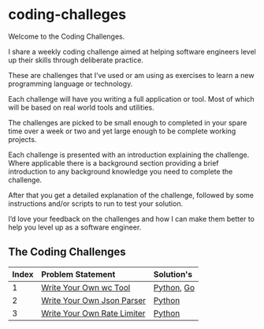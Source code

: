 # coding-challeges

Welcome to the Coding Challenges.

I share a weekly coding challenge aimed at helping software engineers level up their skills through deliberate practice.

These are challenges that I’ve used or am using as exercises to learn a new programming language or technology.

Each challenge will have you writing a full application or tool. Most of which will be based on real world tools and utilities.

The challenges are picked to be small enough to completed in your spare time over a week or two and yet large enough to be complete working projects.

Each challenge is presented with an introduction explaining the challenge. Where applicable there is a background section providing a brief introduction to any background knowledge you need to complete the challenge.

After that you get a detailed explanation of the challenge, followed by some instructions and/or scripts to run to test your solution.

I’d love your feedback on the challenges and how I can make them better to help you level up as a software engineer.

## The Coding Challenges

| Index | Problem Statement | Solution's |
| :---  |     :---          |   :---     |
| 1     | [Write Your Own wc Tool](https://codingchallenges.fyi/challenges/challenge-wc) | [Python](./1-write-your-own-wc-tool/Python-Solution), [Go](1-write-your-own-wc-tool/Go-Solution)    |
| 2     | [Write Your Own Json Parser](https://codingchallenges.fyi/challenges/challenge-json-parser) | [Python](./2-write-your-own-json-parser/Python-Solution)|
| 3     | [Write Your Own Rate Limiter](https://codingchallenges.fyi/challenges/challenge-rate-limiter) | [Python](./3-write-your-own-rate-limter/Python-Solution)|
